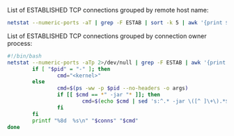 List of ESTABLISHED TCP connections grouped by remote host name:

```bash
netstat --numeric-ports -aT | grep -F ESTAB | sort -k 5 | awk '{print $5}' | sed 's/^\(.*\):[0-9]\+$/\1/' | uniq -c
```

List of ESTABLISHED TCP connections grouped by connection owner process:

```bash
#!/bin/bash
netstat --numeric-ports -aTp 2>/dev/null | grep -F ESTAB | awk '{print $7}' | sed 's:^\([0-9]\+\)/.*$:\1:' | sort -n | uniq -c | while read conns pid; do
        if [ "$pid" = "-" ]; then
                cmd="<kernel>"
        else
                cmd=$(ps -ww -p $pid --no-headers -o args)
                if [[ $cmd == *" -jar "* ]]; then
                        cmd=$(echo $cmd | sed 's:^.* -jar \([^ ]\+\).*$:\1:')
                fi
        fi
        printf "%8d  %s\n" "$conns" "$cmd"
done
```
